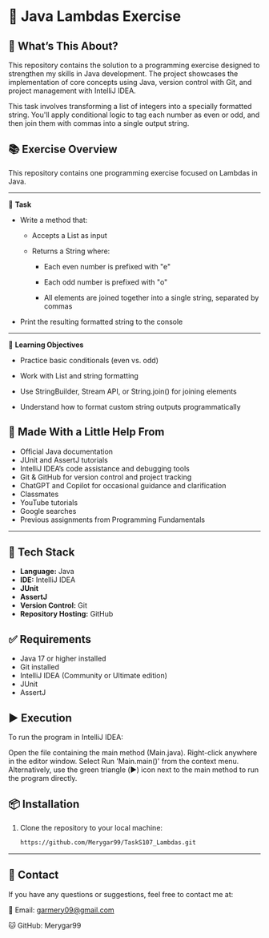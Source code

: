 # 🚀 Java Lambdas Exercise

## 🧩 What’s This About?
This repository contains the solution to a programming exercise designed to strengthen my skills in Java development. The project showcases the implementation of core concepts using Java, version control with Git, and project management with IntelliJ IDEA.

This task involves transforming a list of integers into a specially formatted string. You'll apply conditional logic to tag each number as even or odd, and then join them with commas into a single output string.

## 📚 Exercise Overview
This repository contains one programming exercise focused on Lambdas in Java.

---

🧠 **Task**

- Write a method that:

    - Accepts a List<Integer> as input

    - Returns a String where:

        - Each even number is prefixed with "e"
        - Each odd number is prefixed with "o"

        - All elements are joined together into a single string, separated by commas

- Print the resulting formatted string to the console

---

🧪 **Learning Objectives**

- Practice basic conditionals (even vs. odd)

- Work with List<Integer> and string formatting

- Use StringBuilder, Stream API, or String.join() for joining elements

- Understand how to format custom string outputs programmatically

## 🙌 Made With a Little Help From
- Official Java documentation
- JUnit and AssertJ tutorials
- IntelliJ IDEA’s code assistance and debugging tools
- Git & GitHub for version control and project tracking
- ChatGPT and Copilot for occasional guidance and clarification
- Classmates
- YouTube tutorials
- Google searches
- Previous assignments from Programming Fundamentals

---

## 🔧 Tech Stack
- **Language:** Java
- **IDE:** IntelliJ IDEA
- **JUnit**
- **AssertJ**
- **Version Control:** Git
- **Repository Hosting:** GitHub

## ✅ Requirements
- Java 17 or higher installed
- Git installed
- IntelliJ IDEA (Community or Ultimate edition)
- JUnit
- AssertJ

## ▶️ Execution

To run the program in IntelliJ IDEA:

Open the file containing the main method (Main.java). Right-click anywhere in the editor window. Select Run 'Main.main()' from the context menu. Alternatively, use the green triangle (▶️) icon next to the main method to run the program directly.

## 📦 Installation
1. Clone the repository to your local machine:
   ```bash
   https://github.com/Merygar99/TaskS107_Lambdas.git

---

## 📧 Contact
If you have any questions or suggestions, feel free to contact me at:

📧 Email: garmery09@gmail.com

🐱 GitHub: Merygar99
   
